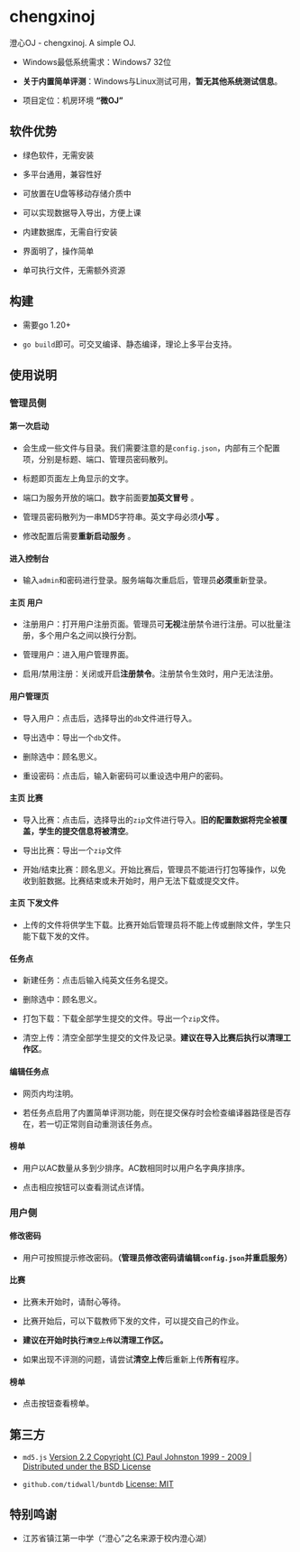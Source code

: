 # chengxinoj

澄心OJ - chengxinoj. A simple OJ.

+ Windows最低系统需求：Windows7 32位

+ **关于内置简单评测**：Windows与Linux测试可用，**暂无其他系统测试信息**。

+ 项目定位：机房环境 **“微OJ”**

## 软件优势

+ 绿色软件，无需安装

+ 多平台通用，兼容性好

+ 可放置在U盘等移动存储介质中

+ 可以实现数据导入导出，方便上课

+ 内建数据库，无需自行安装

+ 界面明了，操作简单

+ 单可执行文件，无需额外资源

## 构建

+ 需要go 1.20+

+ `go build`即可。可交叉编译、静态编译，理论上多平台支持。

## 使用说明

### 管理员侧

#### 第一次启动

+ 会生成一些文件与目录。我们需要注意的是`config.json`，内部有三个配置项，分别是标题、端口、管理员密码散列。

+ 标题即页面左上角显示的文字。

+ 端口为服务开放的端口。数字前面要**加英文冒号** 。

+ 管理员密码散列为一串MD5字符串。英文字母必须**小写** 。

+ 修改配置后需要**重新启动服务** 。

#### 进入控制台

+ 输入`admin`和密码进行登录。服务端每次重启后，管理员**必须**重新登录。

#### 主页 用户

+ 注册用户：打开用户注册页面。管理员可**无视**注册禁令进行注册。可以批量注册，多个用户名之间以换行分割。

+ 管理用户：进入用户管理界面。

+ 启用/禁用注册：关闭或开启**注册禁令**。注册禁令生效时，用户无法注册。

#### 用户管理页

+ 导入用户：点击后，选择导出的`db`文件进行导入。

+ 导出选中：导出一个`db`文件。

+ 删除选中：顾名思义。

+ 重设密码：点击后，输入新密码可以重设选中用户的密码。

#### 主页 比赛

+ 导入比赛：点击后，选择导出的`zip`文件进行导入。**旧的配置数据将完全被覆盖，学生的提交信息将被清空**。

+ 导出比赛：导出一个`zip`文件

+ 开始/结束比赛：顾名思义。开始比赛后，管理员不能进行打包等操作，以免收到脏数据。比赛结束或未开始时，用户无法下载或提交文件。

#### 主页 下发文件

+ 上传的文件将供学生下载。比赛开始后管理员将不能上传或删除文件，学生只能下载下发的文件。

#### 任务点

+ 新建任务：点击后输入纯英文任务名提交。

+ 删除选中：顾名思义。

+ 打包下载：下载全部学生提交的文件。导出一个`zip`文件。

+ 清空上传：清空全部学生提交的文件及记录。**建议在导入比赛后执行以清理工作区**。

#### 编辑任务点

+ 网页内均注明。

+ 若任务点启用了内置简单评测功能，则在提交保存时会检查编译器路径是否存在，若一切正常则自动重测该任务点。

#### 榜单

+ 用户以AC数量从多到少排序。AC数相同时以用户名字典序排序。

+ 点击相应按钮可以查看测试点详情。

### 用户侧

#### 修改密码

+ 用户可按照提示修改密码。**（管理员修改密码请编辑`config.json`并重启服务）**

#### 比赛

+ 比赛未开始时，请耐心等待。

+ 比赛开始后，可以下载教师下发的文件，可以提交自己的作业。

+ **建议在开始时执行`清空上传`以清理工作区。**

+ 如果出现不评测的问题，请尝试**清空上传**后重新上传**所有**程序。

#### 榜单

+ 点击按钮查看榜单。

## 第三方

+ `md5.js` [Version 2.2 Copyright (C) Paul Johnston 1999 - 2009 | Distributed under the BSD License](http://pajhome.org.uk/crypt/md5)

+ `github.com/tidwall/buntdb` [License: MIT](https://github.com/tidwall/buntdb) 

## 特别鸣谢

+ 江苏省镇江第一中学（“澄心”之名来源于校内澄心湖）
